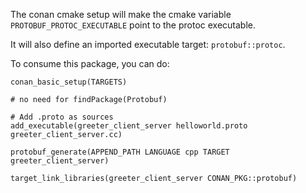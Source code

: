 The conan cmake setup will make the cmake variable
`PROTOBUF_PROTOC_EXECUTABLE` point to the protoc executable.

It will also define an imported executable target: `protobuf::protoc`.

To consume this package, you can do:


```
conan_basic_setup(TARGETS)

# no need for findPackage(Protobuf)

# Add .proto as sources
add_executable(greeter_client_server helloworld.proto greeter_client_server.cc)

protobuf_generate(APPEND_PATH LANGUAGE cpp TARGET greeter_client_server)

target_link_libraries(greeter_client_server CONAN_PKG::protobuf)
```

